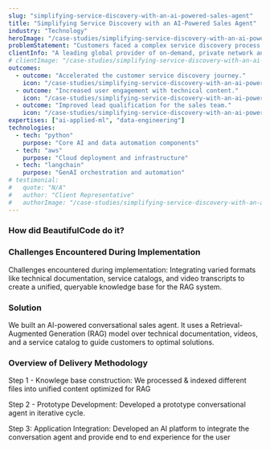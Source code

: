 ```yaml
---
slug: "simplifying-service-discovery-with-an-ai-powered-sales-agent"
title: "Simplifying Service Discovery with an AI-Powered Sales Agent"
industry: "Technology"
heroImage: "/case-studies/simplifying-service-discovery-with-an-ai-powered-sales-agent/hero-image.svg"
problemStatement: "Customers faced a complex service discovery process, struggling to map their technical problems to the right solutions from a vast catalog and documentation library."
clientInfo: "A leading global provider of on-demand, private network and cloud connectivity solutions."
# clientImage: "/case-studies/simplifying-service-discovery-with-an-ai-powered-sales-agent/client-logo.svg"
outcomes:
  - outcome: "Accelerated the customer service discovery journey."
    icon: "/case-studies/simplifying-service-discovery-with-an-ai-powered-sales-agent/outcome-icon.svg"
  - outcome: "Increased user engagement with technical content."
    icon: "/case-studies/simplifying-service-discovery-with-an-ai-powered-sales-agent/outcome-icon.svg"
  - outcome: "Improved lead qualification for the sales team."
    icon: "/case-studies/simplifying-service-discovery-with-an-ai-powered-sales-agent/outcome-icon.svg"
expertises: ["ai-applied-ml", "data-engineering"]
technologies:
  - tech: "python"
    purpose: "Core AI and data automation components"
  - tech: "aws"
    purpose: "Cloud deployment and infrastructure"
  - tech: "langchain"
    purpose: "GenAI orchestration and automation"
# testimonial:
#   quote: "N/A"
#   author: "Client Representative"
#   authorImage: "/case-studies/simplifying-service-discovery-with-an-ai-powered-sales-agent/client-author.svg"
---
```




### How did BeautifulCode do it?

### Challenges Encountered During Implementation
Challenges encountered during implementation:
Integrating varied formats like technical documentation, service catalogs, and video transcripts to create a unified, queryable knowledge base for the RAG system.

### Solution
We built an AI-powered conversational sales agent. It uses a Retrieval-Augmented Generation (RAG) model over technical documentation, videos, and a service catalog to guide customers to optimal solutions.

### Overview of Delivery Methodology
Step 1 - Knowlege base construction: We processed & indexed different files into unified content optimized for RAG

Step 2 - Prototype Development: Developed a prototype conversational agent in iterative cycle. 

Step 3: Application Integration: Developed an AI platform to integrate the conversation agent and provide end to end experience for the user
